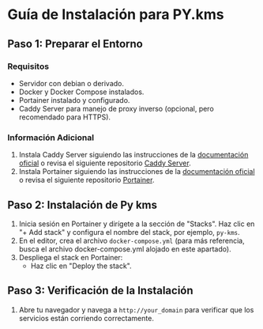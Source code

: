 # Guía de Instalación para PY.kms

## Paso 1: Preparar el Entorno

### Requisitos

- Servidor con debian o derivado.
- Docker y Docker Compose instalados.
- Portainer instalado y configurado.
- Caddy Server para manejo de proxy inverso (opcional, pero recomendado para HTTPS).

### Información Adicional

1. Instala Caddy Server siguiendo las instrucciones de la [documentación oficial](https://caddyserver.com/docs/install) o revisa el siguiente repositorio [Caddy Server]().
2. Instala Portainer siguiendo las instrucciones de la [documentación oficial](https://docs.portainer.io/) o revisa el siguiente repositorio [Portainer]().

## Paso 2: Instalación de Py kms

1. Inicia sesión en Portainer y dirígete a la sección de "Stacks". Haz clic en "+ Add stack" y configura el nombre del stack, por ejemplo, `py-kms`.
2. En el editor, crea el archivo `docker-compose.yml` (para más referencia, busca el archivo docker-compose.yml alojado en este apartado).
3. Despliega el stack en Portainer:
    - Haz clic en "Deploy the stack".

## Paso 3: Verificación de la Instalación

1. Abre tu navegador y navega a `http://your_domain` para verificar que los servicios están corriendo correctamente.

